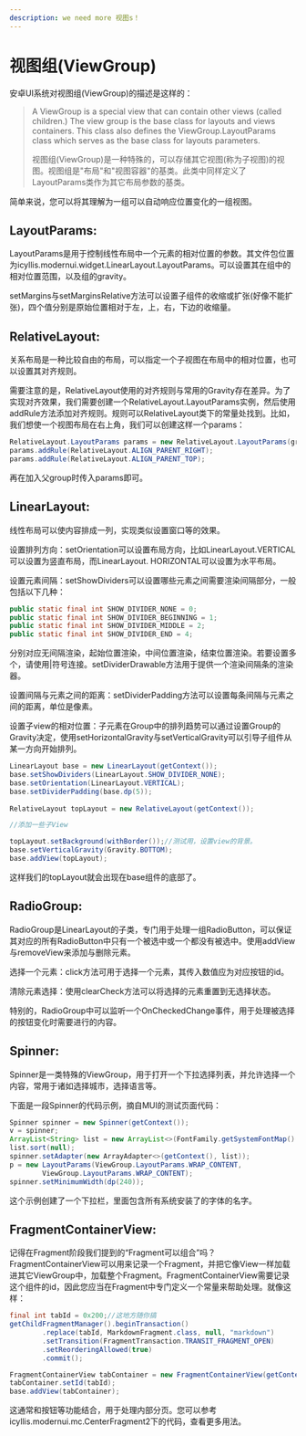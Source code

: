 ```yaml
---
description: we need more 视图s！
---
```


# 视图组(ViewGroup)

安卓UI系统对视图组(ViewGroup)的描述是这样的：

> A ViewGroup is a special view that can contain other views (called children.) The view group is the base class for layouts and views containers. This class also defines the ViewGroup.LayoutParams class which serves as the base class for layouts parameters.
>
> 视图组(ViewGroup)是一种特殊的，可以存储其它视图(称为子视图)的视图。视图组是"布局"和"视图容器"的基类。此类中同样定义了LayoutParams类作为其它布局参数的基类。

简单来说，您可以将其理解为一组可以自动响应位置变化的一组视图。

## LayoutParams:

LayoutParams是用于控制线性布局中一个元素的相对位置的参数。其文件包位置为icyllis.modernui.widget.LinearLayout.LayoutParams。可以设置其在组中的相对位置范围，以及组的gravity。

setMargins与setMarginsRelative方法可以设置子组件的收缩或扩张(好像不能扩张)，四个值分别是原始位置相对于左，上，右，下边的收缩量。

## RelativeLayout:

关系布局是一种比较自由的布局，可以指定一个子视图在布局中的相对位置，也可以设置其对齐规则。

需要注意的是，RelativeLayout使用的对齐规则与常用的Gravity存在差异。为了实现对齐效果，我们需要创建一个RelativeLayout.LayoutParams实例，然后使用addRule方法添加对齐规则。规则可以RelativeLayout类下的常量处找到。比如，我们想使一个视图布局在右上角，我们可以创建这样一个params：

```java
RelativeLayout.LayoutParams params = new RelativeLayout.LayoutParams(group.dp(20),group.dp(20));
params.addRule(RelativeLayout.ALIGN_PARENT_RIGHT);
params.addRule(RelativeLayout.ALIGN_PARENT_TOP);
```

再在加入父group时传入params即可。

## LinearLayout:

线性布局可以使内容排成一列，实现类似设置窗口等的效果。

设置排列方向：setOrientation可以设置布局方向，比如LinearLayout.VERTICAL可以设置为竖直布局，而LinearLayout. HORIZONTAL可以设置为水平布局。

设置元素间隔：setShowDividers可以设置哪些元素之间需要渲染间隔部分，一般包括以下几种：

```java
public static final int SHOW_DIVIDER_NONE = 0;
public static final int SHOW_DIVIDER_BEGINNING = 1;
public static final int SHOW_DIVIDER_MIDDLE = 2;
public static final int SHOW_DIVIDER_END = 4;
```

分别对应无间隔渲染，起始位置渲染，中间位置渲染，结束位置渲染。若要设置多个，请使用|符号连接。setDividerDrawable方法用于提供一个渲染间隔条的渲染器。

设置间隔与元素之间的距离：setDividerPadding方法可以设置每条间隔与元素之间的距离，单位是像素。

设置子view的相对位置：子元素在Group中的排列趋势可以通过设置Group的Gravity决定，使用setHorizontalGravity与setVerticalGravity可以引导子组件从某一方向开始排列。

```java
LinearLayout base = new LinearLayout(getContext());
base.setShowDividers(LinearLayout.SHOW_DIVIDER_NONE);
base.setOrientation(LinearLayout.VERTICAL);
base.setDividerPadding(base.dp(5));
 
RelativeLayout topLayout = new RelativeLayout(getContext());

//添加一些子View

topLayout.setBackground(withBorder());//测试用，设置view的背景。
base.setVerticalGravity(Gravity.BOTTOM); 
base.addView(topLayout);
```

这样我们的topLayout就会出现在base组件的底部了。

## RadioGroup:

RadioGroup是LinearLayout的子类，专门用于处理一组RadioButton，可以保证其对应的所有RadioButton中只有一个被选中或一个都没有被选中。使用addView与removeView来添加与删除元素。

选择一个元素：click方法可用于选择一个元素，其传入数值应为对应按钮的id。

清除元素选择：使用clearCheck方法可以将选择的元素重置到无选择状态。

特别的，RadioGroup中可以监听一个OnCheckedChange事件，用于处理被选择的按钮变化时需要进行的内容。

## Spinner:

Spinner是一类特殊的ViewGroup，用于打开一个下拉选择列表，并允许选择一个内容，常用于诸如选择城市，选择语言等。

下面是一段Spinner的代码示例，摘自MUI的测试页面代码：

```java
Spinner spinner = new Spinner(getContext());
v = spinner;
ArrayList<String> list = new ArrayList<>(FontFamily.getSystemFontMap().keySet());
list.sort(null);
spinner.setAdapter(new ArrayAdapter<>(getContext(), list));
p = new LayoutParams(ViewGroup.LayoutParams.WRAP_CONTENT,
        ViewGroup.LayoutParams.WRAP_CONTENT);
spinner.setMinimumWidth(dp(240));
```

这个示例创建了一个下拉栏，里面包含所有系统安装了的字体的名字。

## FragmentContainerView:

记得在Fragment阶段我们提到的“Fragment可以组合”吗？FragmentContainerView可以用来记录一个Fragment，并把它像View一样加载进其它ViewGroup中，加载整个Fragment。FragmentContainerView需要记录这个组件的id，因此您应当在Fragment中专门定义一个常量来帮助处理。就像这样：

```java
final int tabId = 0x200;//这地方随你搞
getChildFragmentManager().beginTransaction()
        .replace(tabId, MarkdownFragment.class, null, "markdown")
        .setTransition(FragmentTransaction.TRANSIT_FRAGMENT_OPEN)
        .setReorderingAllowed(true)
        .commit();

FragmentContainerView tabContainer = new FragmentContainerView(getContext());
tabContainer.setId(tabId);
base.addView(tabContainer);
```

这通常和按钮等功能结合，用于处理内部分页。您可以参考icyllis.modernui.mc.CenterFragment2下的代码，查看更多用法。
